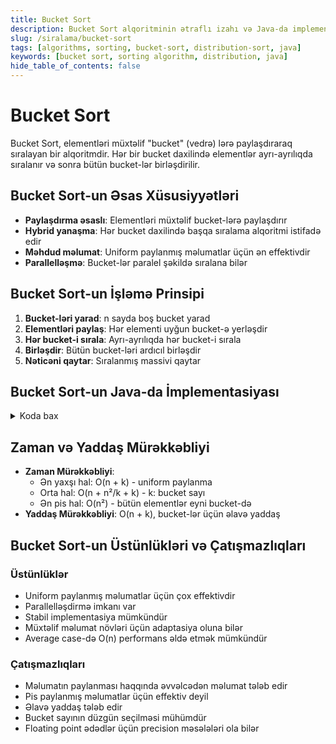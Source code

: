 ```yaml
---
title: Bucket Sort
description: Bucket Sort alqoritminin ətraflı izahı və Java-da implementasiyası
slug: /siralama/bucket-sort
tags: [algorithms, sorting, bucket-sort, distribution-sort, java]
keywords: [bucket sort, sorting algorithm, distribution, java]
hide_table_of_contents: false
---
```


# Bucket Sort

Bucket Sort, elementləri müxtəlif "bucket" (vedrə) lərə paylaşdıraraq sıralayan bir alqoritmdir. Hər bir bucket daxilində elementlər ayrı-ayrılıqda sıralanır və sonra bütün bucket-lər birləşdirilir.

## Bucket Sort-un Əsas Xüsusiyyətləri

- **Paylaşdırma əsaslı**: Elementləri müxtəlif bucket-lərə paylaşdırır
- **Hybrid yanaşma**: Hər bucket daxilində başqa sıralama alqoritmi istifadə edir
- **Məhdud məlumat**: Uniform paylanmış məlumatlar üçün ən effektivdir
- **Parallelləşmə**: Bucket-lər paralel şəkildə sıralana bilər

## Bucket Sort-un İşləmə Prinsipi

1. **Bucket-ləri yarad**: n sayda boş bucket yarad
2. **Elementləri paylaş**: Hər elementi uyğun bucket-ə yerləşdir
3. **Hər bucket-i sırala**: Ayrı-ayrılıqda hər bucket-i sırala
4. **Birləşdir**: Bütün bucket-ləri ardıcıl birləşdir
5. **Nəticəni qaytar**: Sıralanmış massivi qaytar

## Bucket Sort-un Java-da İmplementasiyası

<details>
<summary>Koda bax</summary>

```java
import java.util.*;

public class BucketSort {
    
    // Float massivi üçün bucket sort
    public static void bucketSort(float[] arr) {
        if (arr.length <= 1) return;
        
        int n = arr.length;
        
        // Bucket-ləri yarad
        List<List<Float>> buckets = new ArrayList<>();
        for (int i = 0; i < n; i++) {
            buckets.add(new ArrayList<>());
        }
        
        // Elementləri bucket-lərə paylaş
        for (int i = 0; i < n; i++) {
            int bucketIndex = (int) (n * arr[i]);
            // Boundary check
            if (bucketIndex >= n) bucketIndex = n - 1;
            buckets.get(bucketIndex).add(arr[i]);
        }
        
        // Hər bucket-i ayrı-ayrılıqda sırala
        for (int i = 0; i < n; i++) {
            Collections.sort(buckets.get(i));
        }
        
        // Bucket-ləri birləşdir
        int index = 0;
        for (int i = 0; i < n; i++) {
            for (float value : buckets.get(i)) {
                arr[index++] = value;
            }
        }
    }
    
    // Integer massivi üçün bucket sort
    public static void bucketSortInteger(int[] arr) {
        if (arr.length <= 1) return;
        
        // Min və max dəyərləri tap
        int min = arr[0], max = arr[0];
        for (int i = 1; i < arr.length; i++) {
            if (arr[i] < min) min = arr[i];
            if (arr[i] > max) max = arr[i];
        }
        
        // Bucket sayını hesabla
        int bucketCount = arr.length;
        int range = max - min + 1;
        
        // Bucket-ləri yarad
        List<List<Integer>> buckets = new ArrayList<>();
        for (int i = 0; i < bucketCount; i++) {
            buckets.add(new ArrayList<>());
        }
        
        // Elementləri bucket-lərə paylaş
        for (int i = 0; i < arr.length; i++) {
            int bucketIndex = (arr[i] - min) * bucketCount / range;
            if (bucketIndex >= bucketCount) bucketIndex = bucketCount - 1;
            buckets.get(bucketIndex).add(arr[i]);
        }
        
        // Hər bucket-i sırala
        for (int i = 0; i < bucketCount; i++) {
            Collections.sort(buckets.get(i));
        }
        
        // Bucket-ləri birləşdir
        int index = 0;
        for (int i = 0; i < bucketCount; i++) {
            for (int value : buckets.get(i)) {
                arr[index++] = value;
            }
        }
    }
    
    // String massivi üçün bucket sort (uzunluq əsasında)
    public static void bucketSortStrings(String[] arr) {
        if (arr.length <= 1) return;
        
        // Ən uzun string-in uzunluğunu tap
        int maxLength = 0;
        for (String str : arr) {
            if (str.length() > maxLength) {
                maxLength = str.length();
            }
        }
        
        // Bucket-ləri yarad (uzunluq əsasında)
        List<List<String>> buckets = new ArrayList<>();
        for (int i = 0; i <= maxLength; i++) {
            buckets.add(new ArrayList<>());
        }
        
        // String-ləri uzunluq əsasında bucket-lərə paylaş
        for (String str : arr) {
            buckets.get(str.length()).add(str);
        }
        
        // Hər bucket-i sırala
        for (List<String> bucket : buckets) {
            Collections.sort(bucket);
        }
        
        // Bucket-ləri birləşdir
        int index = 0;
        for (List<String> bucket : buckets) {
            for (String str : bucket) {
                arr[index++] = str;
            }
        }
    }
    
    // Generic bucket sort implementasiyası
    public static <T extends Comparable<T>> void genericBucketSort(
            T[] arr, BucketIndexCalculator<T> calculator) {
        if (arr.length <= 1) return;
        
        int bucketCount = arr.length;
        
        // Bucket-ləri yarad
        List<List<T>> buckets = new ArrayList<>();
        for (int i = 0; i < bucketCount; i++) {
            buckets.add(new ArrayList<>());
        }
        
        // Elementləri bucket-lərə paylaş
        for (T element : arr) {
            int bucketIndex = calculator.getBucketIndex(element, bucketCount);
            if (bucketIndex >= bucketCount) bucketIndex = bucketCount - 1;
            if (bucketIndex < 0) bucketIndex = 0;
            buckets.get(bucketIndex).add(element);
        }
        
        // Hər bucket-i sırala
        for (List<T> bucket : buckets) {
            Collections.sort(bucket);
        }
        
        // Bucket-ləri birləşdir
        int index = 0;
        for (List<T> bucket : buckets) {
            for (T element : bucket) {
                arr[index++] = element;
            }
        }
    }
    
    // Bucket indeks hesablamaq üçün interfeys
    public interface BucketIndexCalculator<T> {
        int getBucketIndex(T element, int bucketCount);
    }
    
    // Test
    public static void main(String[] args) {
        // Float massivi üçün test
        float[] floatArr = {0.78f, 0.17f, 0.39f, 0.26f, 0.72f, 0.94f, 0.21f, 0.12f, 0.23f, 0.68f};
        
        System.out.println("Original float array:");
        printFloatArray(floatArr);
        
        bucketSort(floatArr);
        
        System.out.println("\nSorted float array:");
        printFloatArray(floatArr);
        
        // Integer massivi üçün test
        int[] intArr = {42, 32, 33, 52, 37, 47, 51};
        
        System.out.println("\nOriginal integer array:");
        printIntArray(intArr);
        
        bucketSortInteger(intArr);
        
        System.out.println("\nSorted integer array:");
        printIntArray(intArr);
        
        // String massivi üçün test
        String[] strArr = {"apple", "pie", "washington", "book", "java", "a", "to"};
        
        System.out.println("\nOriginal string array:");
        printStringArray(strArr);
        
        bucketSortStrings(strArr);
        
        System.out.println("\nSorted string array (by length):");
        printStringArray(strArr);
    }
    
    // Float massivini çap etmək üçün köməkçi metod
    private static void printFloatArray(float[] arr) {
        for (float f : arr) {
            System.out.printf("%.2f ", f);
        }
        System.out.println();
    }
    
    // Integer massivini çap etmək üçün köməkçi metod
    private static void printIntArray(int[] arr) {
        for (int i : arr) {
            System.out.print(i + " ");
        }
        System.out.println();
    }
    
    // String massivini çap etmək üçün köməkçi metod
    private static void printStringArray(String[] arr) {
        for (String str : arr) {
            System.out.print(str + " ");
        }
        System.out.println();
    }
}
```
</details>

## Zaman və Yaddaş Mürəkkəbliyi

- **Zaman Mürəkkəbliyi**: 
  - Ən yaxşı hal: O(n + k) - uniform paylanma
  - Orta hal: O(n + n²/k + k) - k: bucket sayı
  - Ən pis hal: O(n²) - bütün elementlər eyni bucket-də
- **Yaddaş Mürəkkəbliyi**: O(n + k), bucket-lər üçün əlavə yaddaş

## Bucket Sort-un Üstünlükləri və Çatışmazlıqları

### Üstünlüklər
- Uniform paylanmış məlumatlar üçün çox effektivdir
- Parallelləşdirmə imkanı var
- Stabil implementasiya mümkündür
- Müxtəlif məlumat növləri üçün adaptasiya oluna bilər
- Average case-də O(n) performans əldə etmək mümkündür

### Çatışmazlıqları
- Məlumatın paylanması haqqında əvvəlcədən məlumat tələb edir
- Pis paylanmış məlumatlar üçün effektiv deyil
- Əlavə yaddaş tələb edir
- Bucket sayının düzgün seçilməsi mühümdür
- Floating point ədədlər üçün precision məsələləri ola bilər